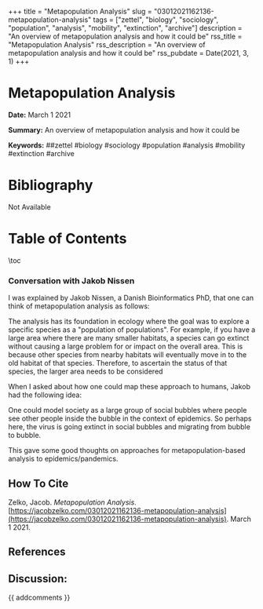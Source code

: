 +++
title = "Metapopulation Analysis"
slug = "03012021162136-metapopulation-analysis"
tags = ["zettel", "biology", "sociology", "population", "analysis", "mobility", "extinction", "archive"]
description = "An overview of metapopulation analysis and how it could be"
rss_title = "Metapopulation Analysis"
rss_description = "An overview of metapopulation analysis and how it could be"
rss_pubdate = Date(2021, 3, 1)
+++



Metapopulation Analysis
=========

**Date:** March 1 2021

**Summary:** An overview of metapopulation analysis and how it could be

**Keywords:** ##zettel #biology #sociology #population #analysis #mobility #extinction  #archive

Bibliography
==========

Not Available

Table of Contents
=========

\toc

### Conversation with Jakob Nissen

I was explained by Jakob Nissen, a Danish Bioinformatics PhD, that one can think of metapopulation analysis as follows:

The analysis has its foundation in ecology where the goal was to explore a specific species as a "population of populations". For example, if you have a large area where there are many smaller habitats, a species can go extinct without causing a large problem for or impact on the overall area. This is because other species from nearby habitats will eventually move in to the old habitat of that species. Therefore, to ascertain the status of that species, the larger area needs to be considered

When I asked about how one could map these approach to humans, Jakob had the following idea:

One could model society as a large group of social bubbles where people see other people inside the bubble in the context of epidemics. So perhaps here, the virus is going extinct in social bubbles and migrating from bubble to bubble.

This gave some good thoughts on approaches for metapopulation-based analysis to epidemics/pandemics.
## How To Cite

 Zelko, Jacob. _Metapopulation Analysis_. [https://jacobzelko.com/03012021162136-metapopulation-analysis](https://jacobzelko.com/03012021162136-metapopulation-analysis). March 1 2021.
## References
## Discussion: 

{{ addcomments }}
